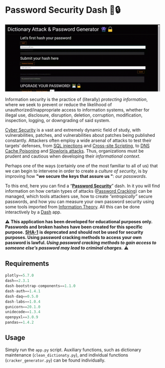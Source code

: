 # Password Security Dash 👾🔒

![demo-gif](assets/gif_demo.gif)

Information security is the practice of (literally) _protecting information_, where we seek to prevent or reduce the likelihood of unauthorized/inappropriate access to information systems, whether for illegal use, disclosure, disruption, deletion, corruption, modification, inspection, logging, or downgrading of said system.

[Cyber Security](https://en.wikipedia.org/wiki/Computer_security) is a vast and extremely dynamic field of study, with vulnerabilities, patches, and vulnerabilities about patches being published constantly. Attackers often employ a wide arsenal of attacks to test their targets’ defenses, from [SQL injections](https://en.wikipedia.org/wiki/SQL_injection) and [Cross-site Scripting](https://en.wikipedia.org/wiki/Cross-site_scripting), to [DNS Cache Poisoning](https://en.wikipedia.org/wiki/DNS_spoofing) and [Slowloris attacks](<https://en.wikipedia.org/wiki/Slowloris_(computer_security)>). Thus, organizations must be prudent and cautious when developing their _informational context_.

Perhaps one of the ways (certainly one of the most familiar to all of us) that we can begin to intervene in order to create a _culture of security_, is by improving how **"we secure the keys that assure us "**: _our passwords_.

To this end, here you can find a “[**Password Security**](http://password-security.airespucrs.org/)” dash. In it you will find information on how certain types of attacks ([Password Cracking](https://en.wikipedia.org/wiki/Password_cracking)) can be managed, which tools attackers use, how to create _“entropically”_ secure passwords, and how you can measure your own password security using some tools imported from [Information Theory](https://en.wikipedia.org/wiki/Information_theory). All this can be done interactively by a [Dash](https://plotly.com/dash/) app.

⚠️ **This application has been developed for educational purposes only. Passwords and broken hashes have been created for this specific purpose.** [**SHA-1**](https://en.wikipedia.org/wiki/SHA-1) **is deprecated and should not be used for security purposes. Using password cracking methods to access your own password is lawful. _Using password cracking methods to gain access to someone else’s password may lead to criminal charges._** ⚠️

## Requirements

```python
plotly==5.7.0
dash==2.3.1
dash-bootstrap-components==1.1.0
dash-auth==1.4.1
dash-daq==0.5.0
dash-labs==1.0.4
gunicorn==20.1.0
unidecode==1.3.4
openpyxl==3.0.9
pandas==1.4.2
```

## Usage

Simply run the `app.py` script. Auxiliary functions, such as dictionary maintenance (`clean_dictionaty.py`), and individual functions (`cracker_generator.py`) can be found individually.
